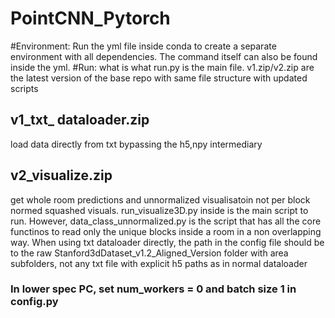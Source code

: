 # PointCNN_Pytorch
#Environment:
Run the yml file inside conda to create a separate environment with all dependencies. The command itself can also be found inside the yml.
#Run: what is what
run.py is the main file.
v1.zip/v2.zip are the latest version of the base repo with same file structure with updated scripts
## v1_txt_ dataloader.zip
load data directly from txt bypassing the h5,npy intermediary
## v2_visualize.zip
get whole room predictions and unnormalized visualisatoin not per block normed squashed visuals. run_visualize3D.py inside is the main script to run. However, data_class_unnormalized.py is the script that has all the core functinos to read only the unique blocks inside a room in a non overlapping way.
When using txt dataloader directly, the path in the config file should be to the raw Stanford3dDataset_v1.2_Aligned_Version folder with area subfolders, not any txt file with explicit h5 paths as in normal dataloader
### In lower spec PC, set num_workers = 0 and batch size 1 in config.py
